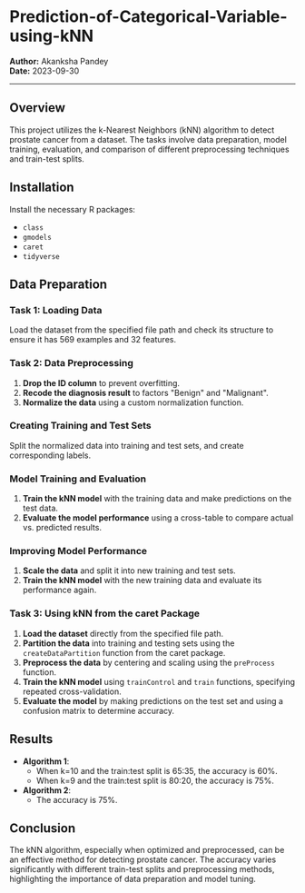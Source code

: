 # Prediction-of-Categorical-Variable-using-kNN

**Author:** Akanksha Pandey  
**Date:** 2023-09-30

---

## Overview

This project utilizes the k-Nearest Neighbors (kNN) algorithm to detect prostate cancer from a dataset. The tasks involve data preparation, model training, evaluation, and comparison of different preprocessing techniques and train-test splits.

## Installation

Install the necessary R packages:
- `class`
- `gmodels`
- `caret`
- `tidyverse`

## Data Preparation

### Task 1: Loading Data

Load the dataset from the specified file path and check its structure to ensure it has 569 examples and 32 features.

### Task 2: Data Preprocessing

1. **Drop the ID column** to prevent overfitting.
2. **Recode the diagnosis result** to factors "Benign" and "Malignant".
3. **Normalize the data** using a custom normalization function.

### Creating Training and Test Sets

Split the normalized data into training and test sets, and create corresponding labels.

### Model Training and Evaluation

1. **Train the kNN model** with the training data and make predictions on the test data.
2. **Evaluate the model performance** using a cross-table to compare actual vs. predicted results.

### Improving Model Performance

1. **Scale the data** and split it into new training and test sets.
2. **Train the kNN model** with the new training data and evaluate its performance again.

### Task 3: Using kNN from the caret Package

1. **Load the dataset** directly from the specified file path.
2. **Partition the data** into training and testing sets using the `createDataPartition` function from the caret package.
3. **Preprocess the data** by centering and scaling using the `preProcess` function.
4. **Train the kNN model** using `trainControl` and `train` functions, specifying repeated cross-validation.
5. **Evaluate the model** by making predictions on the test set and using a confusion matrix to determine accuracy.

## Results

- **Algorithm 1**:
  - When k=10 and the train:test split is 65:35, the accuracy is 60%.
  - When k=9 and the train:test split is 80:20, the accuracy is 75%.
- **Algorithm 2**:
  - The accuracy is 75%.

## Conclusion

The kNN algorithm, especially when optimized and preprocessed, can be an effective method for detecting prostate cancer. The accuracy varies significantly with different train-test splits and preprocessing methods, highlighting the importance of data preparation and model tuning.
